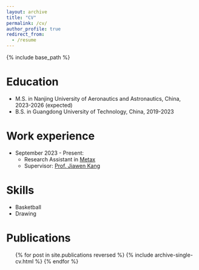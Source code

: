 ```yaml
---
layout: archive
title: "CV"
permalink: /cv/
author_profile: true
redirect_from:
  - /resume
---
```


{% include base_path %}

Education
======
* M.S. in Nanjing University of Aeronautics and Astronautics, China, 2023-2026 (expected)
* B.S. in Guangdong University of Technology, China, 2019-2023

Work experience
======
* September 2023 - Present:
  * Research Assistant in [Metax](https://www.metaxlab.top/)
  * Supervisor: [Prof. Jiawen Kang](https://teacher.gdut.edu.cn/kangjiawen/zh_CN/index.htm)

  
Skills
======
* Basketball
* Drawing

Publications
======
  <ul>{% for post in site.publications reversed %}
    {% include archive-single-cv.html %}
  {% endfor %}</ul>
  
<!--Talks-->
<!--  <ul>{% for post in site.talks reversed %} -->
<!--    {% include archive-single-talk-cv.html  %} -->
<!--  {% endfor %}</ul> -->
  

